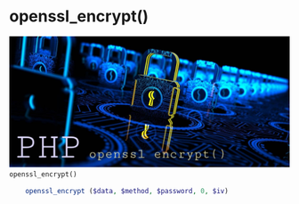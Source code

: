 # openssl_encrypt()
![](openssl.jpg)
`openssl_encrypt()`
````PHP
    openssl_encrypt ($data, $method, $password, 0, $iv)
````
